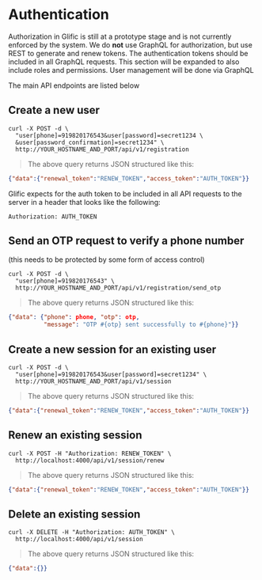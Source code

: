 # Authentication

Authorization in Glific is still at a prototype stage and is not currently enforced by the system.
We do **not** use GraphQL for authorization, but use REST to generate and renew tokens. The
authentication tokens should be included in all GraphQL requests. This section will be expanded to also
include roles and permissions. User management will be done via GraphQL

The main API endpoints are listed below

## Create a new user
```shell
curl -X POST -d \
  "user[phone]=919820176543&user[password]=secret1234 \
  &user[password_confirmation]=secret1234" \
  http://YOUR_HOSTNAME_AND_PORT/api/v1/registration
```

> The above query returns JSON structured like this:

```json
{"data":{"renewal_token":"RENEW_TOKEN","access_token":"AUTH_TOKEN"}}
```

Glific expects for the auth token to be included in all API requests to the server in a header
that looks like the following:

`Authorization: AUTH_TOKEN`


## Send an OTP request to verify a phone number
(this needs to be protected by some form of access control)

```shell
curl -X POST -d \
  "user[phone]=919820176543" \
  http://YOUR_HOSTNAME_AND_PORT/api/v1/registration/send_otp
```

> The above query returns JSON structured like this:

```json
{"data": {"phone": phone, "otp": otp,
          "message": "OTP #{otp} sent successfully to #{phone}"}}
```

## Create a new session for an existing user

```shell
curl -X POST -d \
  "user[phone]=919820176543&user[password]=secret1234" \
  http://YOUR_HOSTNAME_AND_PORT/api/v1/session
```

> The above query returns JSON structured like this:

```json
{"data":{"renewal_token":"RENEW_TOKEN","access_token":"AUTH_TOKEN"}}
```

## Renew an existing session

```shell
curl -X POST -H "Authorization: RENEW_TOKEN" \
  http://localhost:4000/api/v1/session/renew
```

> The above query returns JSON structured like this:

```json
{"data":{"renewal_token":"RENEW_TOKEN","access_token":"AUTH_TOKEN"}}
```
## Delete an existing session

```shell
curl -X DELETE -H "Authorization: AUTH_TOKEN" \
  http://localhost:4000/api/v1/session
```

> The above query returns JSON structured like this:

```json
{"data":{}}
```
